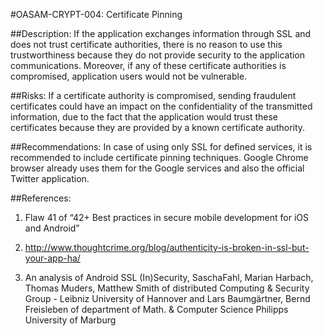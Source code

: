 
#OASAM-CRYPT-004: Certificate Pinning

##Description:
If the application exchanges information through SSL and does not trust certificate authorities, there is no reason to use this trustworthiness because they do not provide security to the application communications. Moreover, if any of these certificate authorities is compromised, application users would not be vulnerable.

##Risks:
If a certificate authority is compromised, sending fraudulent certificates could have an impact on the confidentiality of the transmitted information, due to the fact that the application would trust these certificates because they are provided by a known certificate authority.

##Recommendations:
In case of using only SSL for defined services, it is recommended to include certificate pinning techniques. Google Chrome browser already uses them for the Google services and also the official Twitter application.

##References:
1. Flaw 41 of “42+ Best practices in secure mobile development for iOS and Android”

2. http://www.thoughtcrime.org/blog/authenticity-is-broken-in-ssl-but-your-app-ha/

3. An analysis of Android SSL (In)Security, SaschaFahl, Marian Harbach, Thomas Muders, Matthew Smith of distributed Computing & Security Group - Leibniz University of Hannover and Lars Baumgärtner, Bernd Freisleben of department of Math. & Computer Science Philipps University of Marburg
